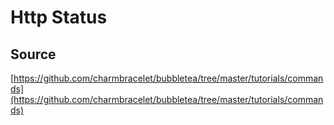 # Http Status

## Source 

[https://github.com/charmbracelet/bubbletea/tree/master/tutorials/commands](https://github.com/charmbracelet/bubbletea/tree/master/tutorials/commands)
